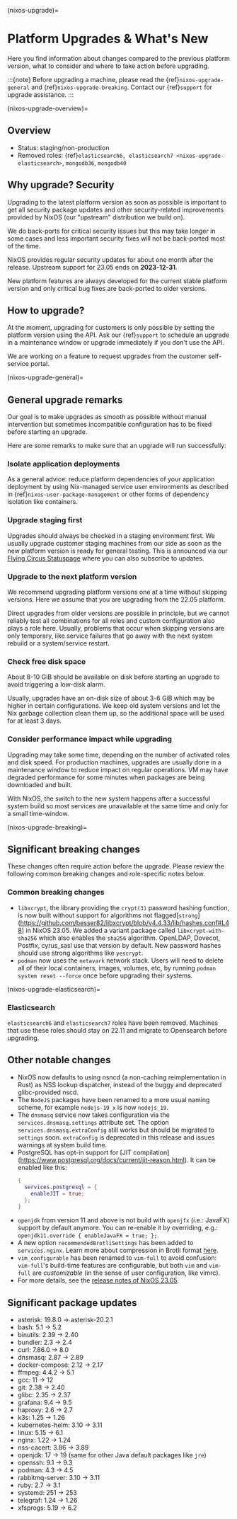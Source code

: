 (nixos-upgrade)=

# Platform Upgrades & What's New

Here you find information about changes compared to the previous platform
version, what to consider and where to take action before upgrading.

:::{note}
Before upgrading a machine, please read the {ref}`nixos-upgrade-general`
and {ref}`nixos-upgrade-breaking`.
Contact our {ref}`support` for upgrade assistance.
:::

(nixos-upgrade-overview)=

## Overview

- Status: staging/non-production
- Removed roles: {ref}`elasticsearch6, elasticsearch7 <nixos-upgrade-elasticsearch>`, `mongodb36`, `mongodb40`


## Why upgrade? Security

Upgrading to the latest platform version as soon as possible is important to
get all security package updates and other security-related improvements
provided by NixOS (our "upstream" distribution we build on).

We do back-ports for critical security issues but this may take longer in some
cases and less important security fixes will not be back-ported most of the time.

NixOS provides regular security updates for about one month after the release.
Upstream support for 23.05 ends on **2023-12-31**.

New platform features are always developed for the current stable platform version
and only critical bug fixes are back-ported to older versions.


## How to upgrade?

At the moment, upgrading for customers is only possible by setting the
platform version using the API. Ask our {ref}`support` to schedule an
upgrade in a maintenance window or upgrade immediately if you don't use the
API.

We are working on a feature to request upgrades from the customer self-service
portal.

(nixos-upgrade-general)=

## General upgrade remarks

Our goal is to make upgrades as smooth as possible without manual intervention
but sometimes incompatible configuration has to be fixed before starting an
upgrade.

Here are some remarks to make sure that an upgrade will run successfully:

### Isolate application deployments

As a general advice: reduce platform dependencies of your application
deployment by using Nix-managed service user environments as described in
{ref}`nixos-user-package-management` or other forms of dependency isolation
like containers.

### Upgrade staging first

Upgrades should always be checked in a staging environment first. We usually
upgrade customer staging machines from our side as soon as the new platform
version is ready for general testing. This is announced via our
[Flying Circus Statuspage](https://status.flyingcircus.io) where you can
also subscribe to updates.

### Upgrade to the next platform version

We recommend upgrading platform versions one at a time without skipping
versions. Here we assume that you are upgrading from the 22.05 platform.

Direct upgrades from older versions are possible in principle, but we cannot
reliably test all combinations for all roles and custom configuration also
plays a role here. Usually, problems that occur when skipping versions are
only temporary, like service failures that go away with the next system
rebuild or a system/service restart.

### Check free disk space

About 8-10 GiB should be available on disk before starting an upgrade to avoid
triggering a low-disk alarm.

Usually, upgrades have an on-disk size of about 3-6 GiB which may be higher in
certain configurations. We keep old system versions and let the Nix garbage
collection clean them up, so the additional space will be used for at least 3
days.

### Consider performance impact while upgrading

Upgrading may take some time, depending on the number of activated roles and
disk speed. For production machines, upgrades are usually done in a
maintenance window to reduce impact on regular operations. VM may have
degraded performance for some minutes when packages are being downloaded and
built.

With NixOS, the switch to the new system happens after a successful system
build so most services are unavailable at the same time and only for a small
time-window.

(nixos-upgrade-breaking)=

## Significant breaking changes

These changes often require action before the upgrade. Please review the
following common breaking changes and role-specific notes below.

### Common breaking changes

- `libxcrypt`, the library providing the `crypt(3)` password hashing function,
  is now built without support for algorithms not flagged[`strong`]
  (https://github.com/besser82/libxcrypt/blob/v4.4.33/lib/hashes.conf#L48)
  in NixOS 23.05. We added a variant package called `libxcrypt-with-sha256`
  which also enables the `sha256` algorithm. OpenLDAP, Dovecot, Postfix,
  cyrus_sasl use that version by default. New password hashes should use
  strong algorithms like `yescrypt`.
- `podman` now uses the `netavark` network stack. Users will need to delete
  all of their local containers, images, volumes, etc, by running `podman
  system reset --force` once before upgrading their systems.


(nixos-upgrade-elasticsearch)=

### Elasticsearch

`elasticsearch6` and `elasticsearch7` roles have been removed. Machines that use these
roles should stay on 22.11 and migrate to Opensearch before upgrading.

## Other notable changes

- NixOS now defaults to using nsncd (a non-caching reimplementation in Rust)
  as NSS lookup dispatcher, instead of the buggy and deprecated
  glibc-provided nscd.
- The `NodeJS` packages have been renamed to a more usual naming scheme,
  for example `nodejs-19_x` is now `nodejs_19`.
- The `dnsmasq` service now takes configuration via the
  `services.dnsmasq.settings` attribute set. The option
  `services.dnsmasq.extraConfig` still works but should be migrated to
  `settings` soon. `extraConfig` is deprecated in this release
  and issues warnings at system build time.
- PostgreSQL has opt-in support for [JIT compilation]
  (https://www.postgresql.org/docs/current/jit-reason.html). It can be
  enabled like this:
  ```nix
  {
    services.postgresql = {
      enableJIT = true;
    };
  }
  ```
- `openjdk` from version 11 and above is not build with `openjfx`
  (i.e.: JavaFX) support by default anymore. You can re-enable it by
  overriding, e.g.: `openjdk11.override { enableJavaFX = true; };`.
- A new option `recommendedBrotliSettings` has been added to `services.nginx`.
  Learn more about compression in Brotli format [here](https://github.com/google/ngx_brotli/blob/master/README.md).
- `vim_configurable` has been renamed to `vim-full` to avoid confusion:
  `vim-full`'s build-time features are configurable, but both `vim` and
  `vim-full` are _customizable_ (in the sense of user configuration, like
  vimrc).
- For more details, see the
  [release notes of NixOS 23.05](https://nixos.org/manual/nixos/stable/release-notes.html#sec-release-23.05-notable-changes).


## Significant package updates

- asterisk: 19.8.0 -> asterisk-20.2.1
- bash: 5.1 -> 5.2
- binutils: 2.39 -> 2.40
- bundler: 2.3 -> 2.4
- curl: 7.86.0 -> 8.0
- dnsmasq: 2.87 -> 2.89
- docker-compose: 2.12 -> 2.17
- ffmpeg: 4.4.2 -> 5.1
- gcc: 11 -> 12
- git: 2.38 -> 2.40
- glibc: 2.35 -> 2.37
- grafana: 9.4 -> 9.5
- haproxy: 2.6 -> 2.7
- k3s: 1.25 -> 1.26
- kubernetes-helm: 3.10 -> 3.11
- linux: 5.15 -> 6.1
- nginx: 1.22 -> 1.24
- nss-cacert: 3.86 -> 3.89
- openjdk: 17 -> 19 (same for other Java default packages like `jre`)
- openssh: 9.1 -> 9.3
- podman: 4.3 -> 4.5
- rabbitmq-server: 3.10 -> 3.11
- ruby: 2.7 -> 3.1
- systemd: 251 -> 253
- telegraf: 1.24 -> 1.26
- xfsprogs: 5.19 -> 6.2
